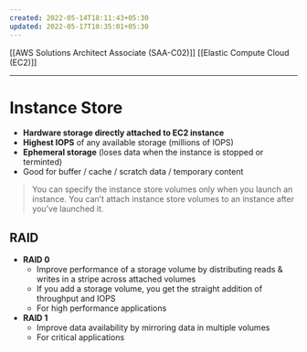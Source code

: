 ```yaml
---
created: 2022-05-14T18:11:43+05:30
updated: 2022-05-17T10:35:01+05:30
---
```

[[AWS Solutions Architect Associate (SAA-C02)]]
[[Elastic Compute Cloud (EC2)]]

---
# Instance Store
- **Hardware storage directly attached to EC2 instance**
- **Highest IOPS** of any available storage (millions of IOPS)
- **Ephemeral storage** (loses data when the instance is stopped or terminted)
- Good for buffer / cache / scratch data / temporary content

> You can specify the instance store volumes only when you launch an instance. You can’t attach instance store volumes to an instance after you’ve launched it.

## RAID
- **RAID 0**
	- Improve performance of a storage volume by distributing reads & writes in a stripe across attached volumes
	- If you add a storage volume, you get the straight addition of throughput and IOPS
	- For high performance applications
- **RAID 1**
	- Improve data availability by mirroring data in multiple volumes
	- For critical applications